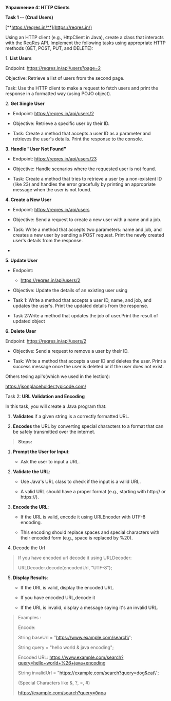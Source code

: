 **Упражнение 4: HTTP Clients**

**Task 1 -- (Crud Users)**

[**https://reqres.in/**](https://reqres.in/)

Using an HTTP client (e.g., HttpClient in Java), create a class that
interacts with the ReqRes API. Implement the following tasks using
appropriate HTTP methods (GET, POST, PUT, and DELETE):

1\. **List Users**

Endpoint: https://reqres.in/api/users?page=2

Objective: Retrieve a list of users from the second page.

Task: Use the HTTP client to make a request to fetch users and print the
response in a formatted way (using POJO object).

2\. **Get Single User**

-   Endpoint: https://reqres.in/api/users/2

-   Objective: Retrieve a specific user by their ID.

-   Task: Create a method that accepts a user ID as a parameter and
    retrieves the user's details. Print the response to the console.

**3. Handle \"User Not Found\"**

-   Endpoint: https://reqres.in/api/users/23

-   Objective: Handle scenarios where the requested user is not found.

-   Task: Create a method that tries to retrieve a user by a
    non-existent ID (like 23) and handles the error gracefully by
    printing an appropriate message when the user is not found.

**4. Create a New User**

-   Endpoint: https://reqres.in/api/users

-   Objective: Send a request to create a new user with a name and a
    job.

-   Task: Write a method that accepts two parameters: name and job, and
    creates a new user by sending a POST request. Print the newly
    created user's details from the response.

-   

**5. Update User**

-   Endpoint:

    -   https://reqres.in/api/users/2

-   Objective: Update the details of an existing user using

-   Task 1: Write a method that accepts a user ID, name, and job, and
    updates the user's. Print the updated details from the response.

-   Task 2:Write a method that updates the job of user.Print the result
    of updated object

**6. Delete User**

Endpoint: https://reqres.in/api/users/2

-   Objective: Send a request to remove a user by their ID.

-   Task: Write a method that accepts a user ID and deletes the user.
    Print a success message once the user is deleted or if the user does
    not exist.

Others tesing api's(which we used in the lection):

https://jsonplaceholder.typicode.com/

Task 2: **URL Validation and Encoding**

In this task, you will create a Java program that:

1.  **Validates** if a given string is a correctly formatted URL.

2.  **Encodes** the URL by converting special characters to a format
    that can be safely transmitted over the internet.

> **Steps:**

1.  **Prompt the User for Input**:

    -   Ask the user to input a URL.

2.  **Validate the URL**:

    -   Use Java's URL class to check if the input is a valid URL.

    -   A valid URL should have a proper format (e.g., starting with
        http:// or https://).

3.  **Encode the URL**:

    -   If the URL is valid, encode it using URLEncoder with UTF-8
        encoding.

    -   This encoding should replace spaces and special characters with
        their encoded form (e.g., space is replaced by %20).

4.  Decode the Url

> If you have encoded url decode it using URLDecoder:
>
> URLDecoder.decode(encodedUrl, \"UTF-8\");

5.  **Display Results**:

    -   If the URL is valid, display the encoded URL.

    -   If you have encoded URL,decode it

    -   If the URL is invalid, display a message saying it's an invalid
        URL.

> Examples :
>
> Encode:
>
> String baseUrl = \"https://www.example.com/search\";
>
> String query = \"hello world & java encoding\";
>
> Encoded URL:
> https://www.example.com/search?query=hello+world+%26+java+encoding
>
> String invalidUrl = \"https://example.com/search?query=dog&cat\";
>
> (Special Characters like &, ?, =, #)
>
> https://example.com/search?query=бира

